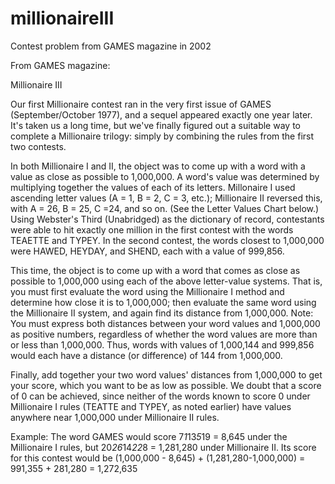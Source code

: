 # millionaireIII
Contest problem from GAMES magazine in 2002

From GAMES magazine:

Millionaire III

Our first Millionaire contest ran in the very first issue of GAMES (September/October 1977), and a sequel appeared exactly one year later. It's taken us a long time, but we've finally figured out a suitable way to complete a Millionaire trilogy: simply by combining the rules from the first two contests.

In both Millionaire I and II, the object was to come up with a word with a value as close as possible to 1,000,000. A word's value was determined by multiplying together the values of each of its letters. Millonaire I used ascending letter values (A = 1, B = 2, C = 3, etc.); Millionaire II reversed this, with A = 26, B = 25, C =24, and so on. (See the Letter Values Chart below.) Using Webster's Third (Unabridged) as the dictionary of record, contestants were able to hit exactly one million in the first contest with the words TEAETTE and TYPEY. In the second contest, the words closest to 1,000,000 were HAWED, HEYDAY, and SHEND, each with a value of 999,856.

This time, the object is to come up with a word that comes as close as possible to 1,000,000 using each of the above letter-value systems. That is, you must first evaluate the word using the Millionaire I method and determine how close it is to 1,000,000; then evaluate the same word using the Millionaire II system, and again find its distance from 1,000,000. Note: You must express both distances between your word values and 1,000,000 as positive numbers, regardless of whether the word values are more than or less than 1,000,000. Thus, words with values of 1,000,144 and 999,856 would each have a distance (or difference) of 144 from 1,000,000.

Finally, add together your two word values' distances from 1,000,000 to get your score, which you want to be as low as possible. We doubt that a score of 0 can be achieved, since neither of the words known to score 0 under Millionaire I rules (TEATTE and TYPEY, as noted earlier) have values anywhere near 1,000,000 under Millionaire II rules.

Example: The word GAMES would score 7*1*13*5*19 = 8,645 under the Millionaire I rules, but 20*26*14*22*8 = 1,281,280 under Millionaire II. Its score for this contest would be (1,000,000 - 8,645) + (1,281,280-1,000,000) = 991,355 + 281,280 = 1,272,635
